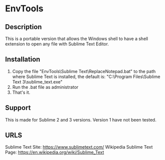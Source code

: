 # EnvTools

## Description

This is a portable version that allows the Windows shell to have a shell extension to open any file with Sublime Text Editor.

## Installation
1. Copy the file "EnvTools\Sublime Text\ReplaceNotepad.bat" to the path where Sublime Text is installed, the default is: "C:\Program Files\Sublime Text 3\sublime_text.exe"
2. Run the .bat file as administrator
3. That's it.

## Support

This is made for Sublime 2 and 3 versions. Version 1 have not been tested.

## URLS

Sublime Text Site: <https://www.sublimetext.com/>
Wikipedia Sublime Text Page: <https://en.wikipedia.org/wiki/Sublime_Text>
